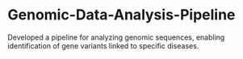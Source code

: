 # Genomic-Data-Analysis-Pipeline
Developed a pipeline for analyzing genomic sequences, enabling identification of gene variants linked to specific diseases.
